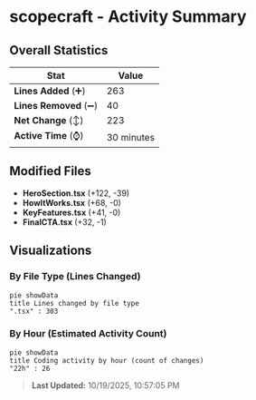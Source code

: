 # scopecraft - Activity Summary 

## Overall Statistics

| Stat                   | Value                                                             |
| ---------------------- | ----------------------------------------------------------------- |
| **Lines Added** (➕)   | 263                                          |
| **Lines Removed** (➖) | 40                                        |
| **Net Change** (↕)    | 223                |
| **Active Time** (⌚)   | 30 minutes |


## Modified Files
- **HeroSection.tsx** (+122, -39)
- **HowItWorks.tsx** (+68, -0)
- **KeyFeatures.tsx** (+41, -0)
- **FinalCTA.tsx** (+32, -1)

## Visualizations

### By File Type (Lines Changed)

```mermaid
pie showData
title Lines changed by file type
".tsx" : 303
```

### By Hour (Estimated Activity Count)

```mermaid
pie showData
title Coding activity by hour (count of changes)
"22h" : 26
```


> **Last Updated:** 10/19/2025, 10:57:05 PM